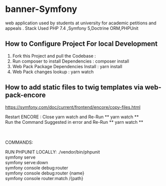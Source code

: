 # banner-Symfony

web application used by students at university for academic petitions and appeals . Stack Used PHP 7.4 ,Symfony
5,Doctrine ORM,PHPUnit

## How to Configure Project For local Development

1. Fork this Project and pull the Codebase :
   <br/>
2. Run composer to install Dependencies : composer install
   <br/>
3. Web Pack Package Dependencies Install : yarn install
   <br/>
4. Web Pack changes lookup : yarn watch
   <br/>

## How to add static files to twig templates via web-pack-encore

https://symfony.com/doc/current/frontend/encore/copy-files.html

Restart ENCORE : Close yarn watch and Re-Run ** yarn watch **
<br/>
Run the Command Suggested in error and Re-Run ** yarn watch **
<br/>
<br/>
<br/>

COMMANDS:

RUN PHPUNIT LOCALLY: ./vendor/bin/phpunit 
<br/>
symfony serve
<br/>
symfony serve:down<br/>
symfony console debug:router<br/>
symfony console debug:router {name}<br/>
symfony console router:match /{path}
